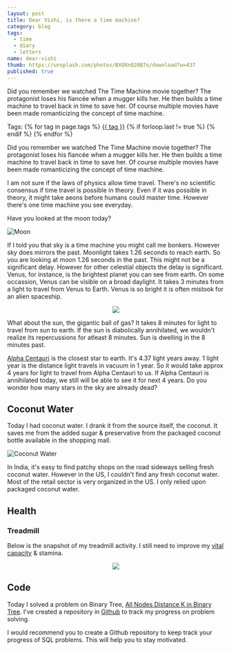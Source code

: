 ```yaml
---
layout: post
title: Dear Vishi, is there a time machine?
category: blog
tags:
  - time
  - diary
  - letters
name: dear-vishi
thumb: https://unsplash.com/photos/BXOXnQ26B7o/download?w=437
published: true
---
```


Did you remember we watched The Time Machine movie together? The protagonist loses his fiancée when a mugger kills her. He then builds a time machine to travel back in time to save her. Of course multiple movies have been made romanticizing the concept of time machine.<!-- truncate_here -->
<p>Tags: {% for tag in page.tags %} <a class="mytag" href="/tag/{{ tag }}" title="View posts tagged with &quot;{{ tag }}&quot;">{{ tag }}</a>  {% if forloop.last != true %} {% endif %} {% endfor %} </p>

<!--begin_of_post -->

<p>Did you remember we watched The Time Machine movie together? The protagonist loses his fiancée when a mugger kills her. He then builds a time machine to travel back in time to save her. Of course multiple movies have been made romanticizing the concept of time machine.</p>

I am not sure if the laws of physics allow time travel. There's no scientific consensus if time travel is possible in theory. Even if it was possible in theory, it might take aeons before humans could master time. However there's one time machine you see everyday. 

Have you looked at the moon today? 

![Moon](https://imgur.com/5DSYHFZ.jpg)

If I told you that sky is a time machine you might call me bonkers. However sky does mirrors the past. Moonlight takes 1.26 seconds to reach earth. So you are looking at moon 1.26 seconds in the past. This might not be a significant delay. However for other celestial objects the delay is significant. Venus, for instance, is the brightest planet you can see from earth. On some occassion, Venus can be visible on a broad daylight. It takes 3 minutes from a light to travel from Venus to Earth. Venus is so bright it is often mistook for an alien spaceship.

<p> 
<center>
<img src="https://www.nasa.gov/images/content/58794main_Laveder1_med.jpg" >
</center>
</p>

What about the sun, the gigantic ball of gas? It takes 8 minutes for light to travel from sun to earth. If the sun is diabolically annihilated, we wouldn't realize its repercussions for atleast 8 minutes. Sun is dwelling in the 8 minutes past. 

[Alpha Centauri](https://en.wikipedia.org/wiki/Alpha_Centauri) is the closest star to earth. It's 4.37 light years away. 1 light year is the distance light travels in vacuum in 1 year. So it would take approx 4 years for light to travel from Alpha Centauri to us. If Alpha Centauri is annihilated today, we still will be able to see it for next 4 years. Do you wonder how many stars in the sky are already dead?

## Coconut Water

Today I had coconut water. I drank it from the source itself, the coconut. It saves me from the added sugar & preservative from the packaged coconut bottle available in the shopping mall.

![Coconut Water](https://i.imgur.com/fkOTlN7.jpeg)

In India, it's easy to find patchy shops on the road sideways selling fresh coconut water. However in the US, I couldn't find any fresh coconut water. Most of the retail sector is very organized in the US. I only relied upon packaged coconut water.


## Health

### Treadmill 

Below is the snapshot of my treadmill activity. I still need to improve my [vital capacity](https://en.wikipedia.org/wiki/Vital_capacity) & stamina.

<p> 
<center>
<img src="https://i.imgur.com/WADGIC9.jpg" >
</center>
</p>

## Code

Today I solved a problem on Binary Tree, [All Nodes Distance K in Binary Tree](https://leetcode.com/problems/all-nodes-distance-k-in-binary-tree/). I've created a repository in [Github](https://github.com/tushar-sharma/prep-coding) to track my progress on problem solving.

I would recommend you to create a Github repository to keep track your progress of SQL problems. This will help you to stay motivated.

<!--end_of_post -->

